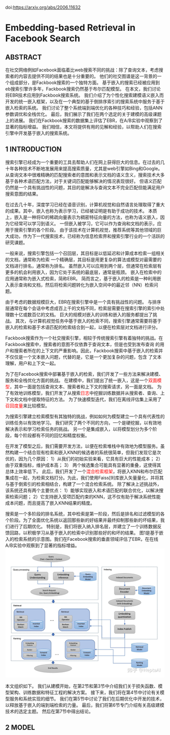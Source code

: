 doi:https://arxiv.org/abs/2006.11632
# Embedding-based Retrieval in Facebook Search
## ABSTRACT
在社交网络例如Facebook面临着比web搜索不同的挑战：除了查询文本，考虑搜索者的内容去提供不同的结果也是十分重要的。
他们的社交图谱是这一背景的一个组成部分，是Fackbook搜索的一个独特方面。
基于嵌入的搜索已经被应用到eb搜索引擎许多年，Fackbook搜索仍然基于布尔匹配模型。
在本文，我们讨论将EBR技术应用到Fackbook搜索系统。
我们介绍了为个性化搜索建模语义嵌入而开发的统一嵌入框架，以及在一个典型的基于倒排序索引的搜索系统中服务于基于嵌入检索的系统。
我们讨论了整个系统端到端优化的各种技巧和经验，包括ANN参数调优和全栈优化。
最后，我们展示了我们在两个选定的关于建模的高级课题上的进展。
我们在Fackbook搜索的数据集上评估了EBR，在A/B实验中观察到了显著的指标增益。
我们相信，本文将提供有用的见解和经验，以帮助人们在搜索引擎中开发基于嵌入的搜索系统。

## 1 INTRODUCTION
搜索引擎已经成为一个重要的工具去帮助人们在网上获得巨大的信息。在过去的几十年各种技术不断地发展用来提高搜索质量，尤其是web引擎如Bing和Google。
从查询文本中很难精确的匹配搜索者的意图和表示文档的语义含义，搜索技术大多基于各种术语匹配方法，对于关键词匹配能够解决的情况表现很好。
但语义匹配仍然是一个具有挑战性的问题，其目的是解决与查询文本不完全匹配但能满足用户搜索意图的结果。

在过去几十年，深度学习已经在语音识别，计算机视觉和自然语言处理取得了重大的成果。其中，嵌入也称为表示学习，已经被证明是有助于成功的技术。
本质上，嵌入是一种将ID的稀疏向量表示为稠密特征向量的方法，也称为语义嵌入，因为它经常可以学习到语义。
一但嵌入被学习，它可以作为查询和文档的表示，应用于搜索引擎的各个阶段。
由于该技术在计算机视觉，推荐系统等其他领域的巨大成功，作为下一代搜索技术，已经称为信息检索界和搜索引擎行业的一个活跃的研究课题。

一般来说，搜索引擎包括一个召回层，其目标是以低延迟和计算成本检索一组相关的文档，通常称为检索
一个精确层，其目标是用更复杂的算法或模型对最需要的文档进行排名，通常称为排名。
虽然嵌入可以应用到两个层，但通常在检索层有更多的机会利用嵌入，因为它处于系统的最底层，通常是瓶颈。
嵌入在检索中的应用通常称为嵌入式检索，简称EBR。
简而言之，基于嵌入的检索是一种利用嵌入表示查询和文档，然后将检索问题转化为嵌入空间中的最近邻（NN）检索问题。

由于考虑的数据规模巨大，EBR在搜索引擎中是一个具有挑战性的问题。
与排序层通常在每个会话中考虑成百上千的文档不同，检索层需要在搜索引擎的索引中处理数十亿或数百亿的文档。
巨大的规模对嵌入的训练和嵌入的服务都提出了挑战。
其次，与计算机视觉任务中基于嵌入的检索不同，搜索引擎通常需要将基于嵌入的检索和基于术语匹配的检索结合到一起，以便在检索层对文档进行评分。

Fackbook搜索作为一个社交搜索引擎，相较于传统搜索引擎有着独特的挑战。在Fackbook搜索中，搜索者的意图不仅依靠于查询文本，但是也受到发布查询
的用户和搜索者所在的上下文的严重影响。因此，Fackbook搜索中基于嵌入的检索并不仅仅是一个文本嵌入问题，代替的是，它是一个更加复杂的问题，包含
了文本理解，用户和上下文一起。

为了在Facebook搜索中部署基于嵌入的检索，我们开发了一些方法来解决建模、服务和全栈优化方面的挑战。
在建模中，我们提出了统一嵌入，这是一个<font color=red>双面模型</font>，其中一面是包括查询文本、搜索者和上下文的搜索请求，另一面是文档。
为了有效地训练模型，我们开发了从搜索<font color=red>日志</font>中挖掘训练数据并从搜索者、查询、上下文和文档中提取特征的方法。
为了快速模型迭代，我们在离线评估集上采用了<font color=red>召回度量</font>来比较模型。

为搜索引擎建立检索模型有其独特的挑战，例如如何为模型建立一个具有代表性的训练任务以有效地学习。
我们研究了两个不同的方向，一个是硬挖掘，以有效地解决表示和学习检索任务的挑战。
另一个是集成嵌入，以将模型划分为多个阶段，每个阶段都有不同的回忆和精度权衡。

在开发了模型之后，我们需要开发方法，以便在检索堆栈中有效地为模型服务。虽然构建一个结合现有检索和嵌入KNN的候选者的系统很简单，但我们发现它是次优的，因为几个原因：
1）从我们的初始实验来看，它具有巨大的性能成本；
2） 由于双重指标，维护成本高；
3） 两个候选集合可能具有显著的重叠，这使得其总体上效率低下。
此后，我们开发了一个<font color=red>混合检索框架</font>，将嵌入KNN和布尔匹配集成在一起，为检索文档打分。为此，我们使用Faiss[9]库嵌入矢量量化，并将其与基于倒索引的检索相结合，构建了一个混合检索系统。
除了解决上述挑战外，该系统还具有两个主要优点：
1）能够实现嵌入和术语匹配的联合优化，以解决搜索检索问题；
2）它支持嵌入受项匹配约束的KNN，这不仅有助于解决系统性能成本问题，而且提高了嵌入KNN结果的精度。

搜索是一个多阶段的排名系统，其中检索是第一阶段，然后是排名和过滤模型的各个阶段。为了全面优化系统以返回那些新的好结果并最终抑制那些新的坏结果，我们进行了后期优化。
特别是，我们将嵌入纳入排名层，并建立了一个训练数据反馈回路，以积极学习从基于嵌入的检索中识别那些好的和坏的结果。
图1是基于嵌入的检索系统的示意图。我们在Facebook搜索的垂直领域评估了EBR，在在线A/B实验中观察到了显著的指标增益。
![Figure 1: Embedding Based Retrieval System Overview](overview.png)


本文组织如下。
我们从建模开始，在第2节和第3节中介绍我们关于损失函数、模型架构、训练数据和特征工程的解决方案。
接下来，我们将在第4节中讨论有关模型服务和系统实现的细节。
我们在第5节中讨论了我们在后期优化中开发的技术，以释放基于嵌入的端到端检索的力量。
最后，我们将第6节专门介绍有关高级建模技术的选定主题。
然后在第7节中得出结论。



## 2 MODEL



















